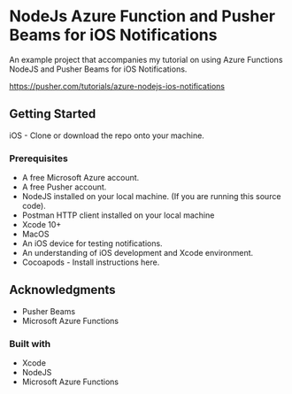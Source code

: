 # NodeJs Azure Function and Pusher Beams for iOS Notifications

An example project that accompanies my tutorial on using Azure Functions NodeJS and Pusher Beams for iOS Notifications.

https://pusher.com/tutorials/azure-nodejs-ios-notifications

## Getting Started

iOS - Clone or download the repo onto your machine.

### Prerequisites

* A free Microsoft Azure account.
* A free Pusher account.
* NodeJS installed on your local machine. (If you are running this source code).
* Postman HTTP client installed on your local machine
* Xcode 10+
* MacOS
* An iOS device for testing notifications.
* An understanding of iOS development and Xcode environment.
* Cocoapods - Install instructions here.

## Acknowledgments

* Pusher Beams
* Microsoft Azure Functions

### Built with
* Xcode
* NodeJS
* Microsoft Azure Functions
